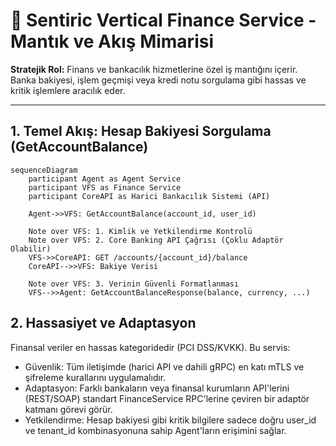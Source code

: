 # 🏦 Sentiric Vertical Finance Service - Mantık ve Akış Mimarisi

**Stratejik Rol:** Finans ve bankacılık hizmetlerine özel iş mantığını içerir. Banka bakiyesi, işlem geçmişi veya kredi notu sorgulama gibi hassas ve kritik işlemlere aracılık eder.

---

## 1. Temel Akış: Hesap Bakiyesi Sorgulama (GetAccountBalance)

```mermaid
sequenceDiagram
    participant Agent as Agent Service
    participant VFS as Finance Service
    participant CoreAPI as Harici Bankacılık Sistemi (API)
    
    Agent->>VFS: GetAccountBalance(account_id, user_id)
    
    Note over VFS: 1. Kimlik ve Yetkilendirme Kontrolü
    Note over VFS: 2. Core Banking API Çağrısı (Çoklu Adaptör Olabilir)
    VFS->>CoreAPI: GET /accounts/{account_id}/balance
    CoreAPI-->>VFS: Bakiye Verisi
    
    Note over VFS: 3. Verinin Güvenli Formatlanması
    VFS-->>Agent: GetAccountBalanceResponse(balance, currency, ...)
```

## 2. Hassasiyet ve Adaptasyon

Finansal veriler en hassas kategoridedir (PCI DSS/KVKK). Bu servis:
* Güvenlik: Tüm iletişimde (harici API ve dahili gRPC) en katı mTLS ve şifreleme kurallarını uygulamalıdır.
* Adaptasyon: Farklı bankaların veya finansal kurumların API'lerini (REST/SOAP) standart FinanceService RPC'lerine çeviren bir adaptör katmanı görevi görür.
* Yetkilendirme: Hesap bakiyesi gibi kritik bilgilere sadece doğru user_id ve tenant_id kombinasyonuna sahip Agent'ların erişimini sağlar.